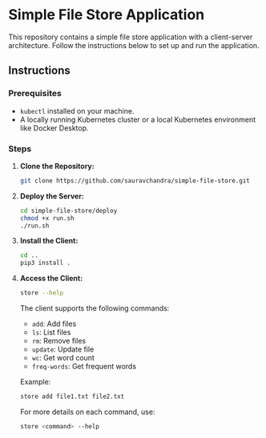 # Simple File Store Application

This repository contains a simple file store application with a client-server architecture. Follow the instructions below to set up and run the application.

## Instructions

### Prerequisites

- `kubectl` installed on your machine.
- A locally running Kubernetes cluster or a local Kubernetes environment like Docker Desktop.

### Steps

1. **Clone the Repository:**

   ```bash
   git clone https://github.com/sauravchandra/simple-file-store.git
   ```

2. **Deploy the Server:**

   ```bash
   cd simple-file-store/deploy
   chmod +x run.sh
   ./run.sh
   ```

3. **Install the Client:**

   ```bash
   cd ..
   pip3 install .
   ```

5. **Access the Client:**

   ```bash
   store --help
   ```

   The client supports the following commands:

   * `add`: Add files
   * `ls`: List files
   * `rm`: Remove files
   * `update`: Update file
   * `wc`: Get word count
   * `freq-words`: Get frequent words

   Example:
   ```bash
   store add file1.txt file2.txt
   ```

   For more details on each command, use:
   ```bash
   store <command> --help
   ```
